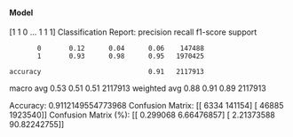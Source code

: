 #### Model
[1 1 0 ... 1 1 1]
Classification Report:
              precision    recall  f1-score   support

           0       0.12      0.04      0.06    147488
           1       0.93      0.98      0.95   1970425

    accuracy                           0.91   2117913
   macro avg       0.53      0.51      0.51   2117913
weighted avg       0.88      0.91      0.89   2117913

Accuracy: 0.9112149554773968
Confusion Matrix:
[[   6334  141154]
 [  46885 1923540]]
Confusion Matrix (%):
[[ 0.299068    6.66476857]
 [ 2.21373588 90.82242755]]
